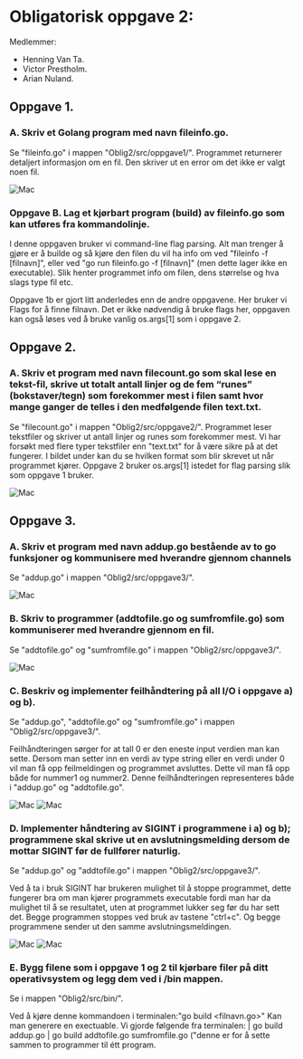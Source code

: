 
# Obligatorisk oppgave 2: 

Medlemmer: 
- Henning Van Ta.
- Victor Prestholm.
- Arian Nuland. 

## Oppgave 1. 

### A. Skriv et Golang program med navn fileinfo.go. 
Se "fileinfo.go" i mappen "Oblig2/src/oppgave1/". Programmet returnerer detaljert informasjon om en fil. Den skriver ut en error om det ikke er valgt noen fil. 

![Mac](https://github.com/Prestholm/TeamStovsuger/blob/master/Oblig2/src/Bilder/fileinfo.png)

### Oppgave B. Lag et kjørbart program (build) av fileinfo.go som kan utføres fra kommandolinje.
I denne oppgaven bruker vi command-line flag parsing. Alt man trenger å gjøre er å builde og så kjøre den filen du vil ha info om ved "fileinfo -f [filnavn]", eller ved "go run fileinfo.go -f [filnavn]" (men dette lager ikke en executable). Slik henter programmet info om filen, dens størrelse og hva slags type fil etc.

Oppgave 1b er gjort litt anderledes enn de andre oppgavene. Her bruker vi Flags for å finne filnavn. Det er ikke nødvendig å bruke flags her, oppgaven kan også løses ved å bruke vanlig os.args[1] som i oppgave 2. 


## Oppgave 2. 

### A. Skriv et program med navn filecount.go som skal lese en tekst-fil, skrive ut totalt antall linjer og de fem “runes” (bokstaver/tegn) som forekommer mest i filen samt hvor mange ganger de telles i den medfølgende filen text.txt. 

Se "filecount.go" i mappen "Oblig2/src/oppgave2/". Programmet leser tekstfiler og skriver ut antall linjer og runes som forekommer mest. Vi har forsøkt med flere typer tekstfiler enn "text.txt" for å være sikre på at det fungerer. I bildet under kan du se hvilken format som blir skrevet ut når programmet kjører. Oppgave 2 bruker os.args[1] istedet for flag parsing slik som oppgave 1 bruker.

![Mac](https://github.com/Prestholm/TeamStovsuger/blob/master/Oblig2/src/Bilder/filecount.png)

## Oppgave 3. 

### A. Skriv et program med navn addup.go bestående av to go funksjoner og kommunisere med hverandre gjennom channels
Se "addup.go" i mappen "Oblig2/src/oppgave3/".

![Mac](https://github.com/Prestholm/TeamStovsuger/blob/master/Oblig2/src/Bilder/D1.png)

### B. Skriv to programmer (addtofile.go og sumfromfile.go) som kommuniserer med hverandre gjennom en fil.
Se "addtofile.go" og "sumfromfile.go" i mappen "Oblig2/src/oppgave3/".

![Mac](https://github.com/Prestholm/TeamStovsuger/blob/master/Oblig2/src/Bilder/D2.png)

### C. Beskriv og implementer feilhåndtering på all I/O i oppgave a) og b).
Se "addup.go", "addtofile.go" og "sumfromfile.go" i mappen "Oblig2/src/oppgave3/".

Feilhåndteringen sørger for at tall 0 er den eneste input verdien man kan sette. Dersom man setter inn en verdi av type string eller en verdi under 0 vil man få opp feilmeldingen og programmet avsluttes. Dette vil man få opp både for nummer1 og nummer2. Denne feilhåndteringen representeres både i "addup.go" og "addtofile.go".

![Mac](https://github.com/Prestholm/TeamStovsuger/blob/master/Oblig2/src/Bilder/D3.png)
![Mac](https://github.com/Prestholm/TeamStovsuger/blob/master/Oblig2/src/Bilder/D4.png)

### D. Implementer håndtering av SIGINT i programmene i a) og b); programmene skal skrive ut en avslutningsmelding dersom de mottar SIGINT før de fullfører naturlig.
Se "addup.go" og "addtofile.go" i mappen "Oblig2/src/oppgave3/".

Ved å ta i bruk SIGINT har brukeren mulighet til å stoppe programmet, dette fungerer bra om man kjører programmets executable fordi man har da mulighet til å se resultatet, uten at programmet lukker seg før du har sett det.
Begge programmen stoppes ved bruk av tastene "ctrl+c". Og begge programmene sender ut den samme avslutningsmeldingen.

![Mac](https://github.com/Prestholm/TeamStovsuger/blob/master/Oblig2/src/Bilder/D6.png)
![Mac](https://github.com/Prestholm/TeamStovsuger/blob/master/Oblig2/src/Bilder/D5.png)

### E. Bygg filene som i oppgave 1 og 2 til kjørbare filer på ditt operativsystem og legg dem ved i /bin mappen.

Se i mappen "Oblig2/src/bin/".

Ved å kjøre denne kommandoen i terminalen:"go build <filnavn.go>"
  Kan man generere en exectuable.
  Vi gjorde følgende fra terminalen:
  | go build addup.go
  | go build addtofile.go sumfromfile.go ("denne er for å sette sammen to programmer til étt program.
